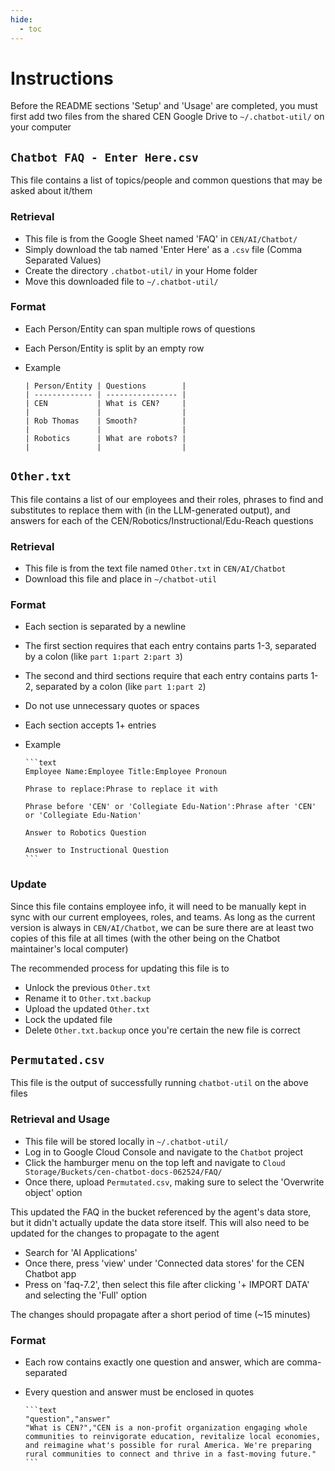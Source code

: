 ```yaml
---
hide:
  - toc
---
```


# Instructions

Before the README sections 'Setup' and 'Usage' are completed, you must first add two files from the shared CEN Google Drive to `~/.chatbot-util/` on your computer

## `Chatbot FAQ - Enter Here.csv`

This file contains a list of topics/people and common questions that may be asked about it/them

### Retrieval

- This file is from the Google Sheet named 'FAQ' in `CEN/AI/Chatbot/`
- Simply download the tab named 'Enter Here' as a `.csv` file (Comma Separated Values)
- Create the directory `.chatbot-util/` in your Home folder
- Move this downloaded file to `~/.chatbot-util/`

### Format

- Each Person/Entity can span multiple rows of questions
- Each Person/Entity is split by an empty row
- Example

      | Person/Entity | Questions        |
      | ------------- | ---------------- |
      | CEN           | What is CEN?     |
      |               |                  |
      | Rob Thomas    | Smooth?          |
      |               |                  |
      | Robotics      | What are robots? |
      |               |                  |

## `Other.txt`

This file contains a list of our employees and their roles, phrases to find and substitutes to replace them with (in the LLM-generated output), and answers for each of the CEN/Robotics/Instructional/Edu-Reach questions

### Retrieval

- This file is from the text file named `Other.txt` in `CEN/AI/Chatbot`
- Download this file and place in `~/chatbot-util`

### Format

- Each section is separated by a newline
- The first section requires that each entry contains parts 1-3, separated by a colon (like `part 1:part 2:part 3`)
- The second and third sections require that each entry contains parts 1-2, separated by a colon (like `part 1:part 2`)
- Do not use unnecessary quotes or spaces
- Each section accepts 1+ entries
- Example

      ```text
      Employee Name:Employee Title:Employee Pronoun

      Phrase to replace:Phrase to replace it with

      Phrase before 'CEN' or 'Collegiate Edu-Nation':Phrase after 'CEN' or 'Collegiate Edu-Nation'

      Answer to Robotics Question

      Answer to Instructional Question
      ```

### Update

Since this file contains employee info, it will need to be manually kept in sync with our current employees, roles, and teams. As long as the current version is always in `CEN/AI/Chatbot`, we can be sure there are at least two copies of this file at all times (with the other being on the Chatbot maintainer's local computer)

The recommended process for updating this file is to

- Unlock the previous `Other.txt`
- Rename it to `Other.txt.backup`
- Upload the updated `Other.txt`
- Lock the updated file
- Delete `Other.txt.backup` once you're certain the new file is correct

## `Permutated.csv`

This file is the output of successfully running `chatbot-util` on the above files

### Retrieval and Usage

- This file will be stored locally in `~/.chatbot-util/`
- Log in to Google Cloud Console and navigate to the `Chatbot` project
- Click the hamburger menu on the top left and navigate to `Cloud Storage/Buckets/cen-chatbot-docs-062524/FAQ/`
- Once there, upload `Permutated.csv`, making sure to select the 'Overwrite object' option

This updated the FAQ in the bucket referenced by the agent's data store, but it didn't actually update the data store itself. This will also need to be updated for the changes to propagate to the agent

- Search for 'AI Applications'
- Once there, press 'view' under 'Connected data stores' for the CEN Chatbot app
- Press on 'faq-7.2', then select this file after clicking '+ IMPORT DATA' and selecting the 'Full' option

The changes should propagate after a short period of time (~15 minutes)

### Format

- Each row contains exactly one question and answer, which are comma-separated
- Every question and answer must be enclosed in quotes

      ```text
      "question","answer"
      "What is CEN?","CEN is a non-profit organization engaging whole communities to reinvigorate education, revitalize local economies, and reimagine what's possible for rural America. We're preparing rural communities to connect and thrive in a fast-moving future."
      ```
